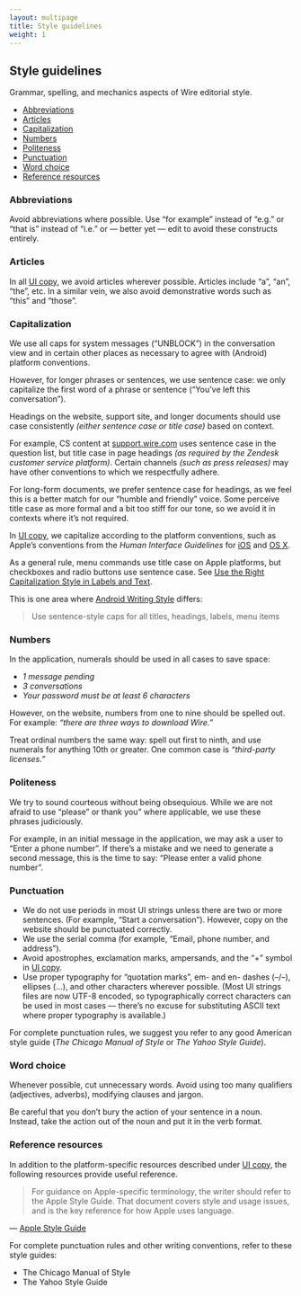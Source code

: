 ```yaml
---
layout: multipage
title: Style guidelines
weight: 1
---
```


## Style guidelines

Grammar, spelling, and mechanics aspects of Wire editorial style.

- [Abbreviations](#abbreviations)
- [Articles](#articles)
- [Capitalization](#capitalization)
- [Numbers](#numbers)
- [Politeness](#politeness)
- [Punctuation](#punctuation)
- [Word choice](#word-choice)
- [Reference resources](#reference-resources)

### Abbreviations

Avoid abbreviations where possible. Use “for example” instead of “e.g.” or “that is” instead of “i.e.” or — better yet — edit to avoid these constructs entirely.

### Articles

In all [UI copy][1], we avoid articles wherever possible. Articles include “a”, “an”, “the”, etc. In a similar vein, we also avoid demonstrative words such as “this” and “those”.

### Capitalization

We use all caps for system messages (“UNBLOCK”) in the conversation view and in certain other places as necessary to agree with (Android) platform conventions.

However, for longer phrases or sentences, we use sentence case: we only capitalize the first word of a phrase or sentence (“You’ve left this conversation”).

Headings on the website, support site, and longer documents should use case consistently _(either sentence case or title case)_ based on context.

For example, CS content at [support.wire.com][2] uses sentence case in the question list, but title case in page headings _(as required by the Zendesk customer service platform)_. Certain channels _(such as press releases)_ may have other conventions to which we respectfully adhere.

For long-form documents, we prefer sentence case for headings, as we feel this is a better match for our “humble and friendly” voice. Some perceive title case as more formal and a bit too stiff for our tone, so we avoid it in contexts where it’s not required.

In [UI copy][1], we capitalize according to the platform conventions, such as Apple’s conventions from the _Human Interface Guidelines_ for [iOS][3] and [OS X][4].

As a general rule, menu commands use title case on Apple platforms, but checkboxes and radio buttons use sentence case. See [Use the Right Capitalization Style in Labels and Text][5].

This is one area where [Android Writing Style][6] differs:

> Use sentence-style caps for all titles, headings, labels, menu items

### Numbers

In the application, numerals should be used in all cases to save space:

* _1 message pending_
* _3 conversations_
* _Your password must be at least 6 characters_

However, on the website, numbers from one to nine should be spelled out.  
For example: _“there are three ways to download Wire.”_

Treat ordinal numbers the same way: spell out first to ninth, and use numerals for anything 10th or greater. One common case is _“third-party licenses.”_

### Politeness

We try to sound courteous without being obsequious. While we are not afraid to use “please” or thank you” where applicable, we use these phrases judiciously.

For example, in an initial message in the application, we may ask a user to “Enter a phone number”. If there’s a mistake and we need to generate a second message, this is the time to say: “Please enter a valid phone number”.

### Punctuation

* We do not use periods in most UI strings unless there are two or more sentences. (For example, “Start a conversation”). However, copy on the website should be punctuated correctly.
* We use the serial comma (for example, “Email, phone number, and address”).
* Avoid apostrophes, exclamation marks, ampersands, and the “+” symbol in [UI copy][1].
* Use proper typography for “quotation marks”, em- and en- dashes (–/–), ellipses (…), and other characters wherever possible. (Most UI strings files are now UTF-8 encoded, so typographically correct characters can be used in most cases — there’s no excuse for substituting ASCII text where proper typography is available.)

For complete punctuation rules, we suggest you refer to any good American style guide (_The Chicago Manual of Style_ or _The Yahoo Style Guide_).

### Word choice

Whenever possible, cut unnecessary words. Avoid using too many qualifiers (adjectives, adverbs), modifying clauses and jargon.

Be careful that you don’t bury the action of your sentence in a noun. Instead, take the action out of the noun and put it in the verb format.

### Reference resources

In addition to the platform-specific resources described under [UI copy][1], the following resources provide useful reference.

> For guidance on Apple-specific terminology, the writer should refer to the Apple Style Guide. That document covers style and usage issues, and is the key reference for how Apple uses language.

— [Apple Style Guide][7]

For complete punctuation rules and other writing conventions, refer to these style guides:

* The Chicago Manual of Style
* The Yahoo Style Guide


[1]: ../user-interface-text
[2]: https://support.wire.com/
[3]: https://developer.apple.com/library/ios/documentation/UserExperience/Conceptual/MobileHIG/
[4]: https://developer.apple.com/library/mac/documentation/UserExperience/Conceptual/OSXHIGuidelines/
[5]: https://developer.apple.com/library/mac/documentation/UserExperience/Conceptual/OSXHIGuidelines/TerminologyWording.html#//apple_ref/doc/uid/20000957-CH15-SW4
[6]: https://developer.android.com/design/style/writing.html
[7]: https://help.apple.com/asg/mac/2013/
